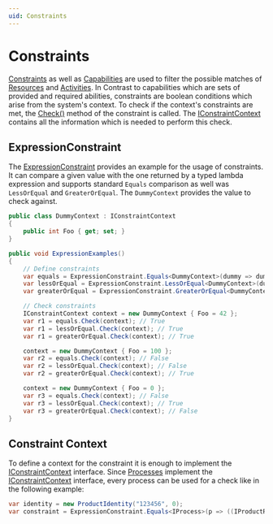 ```yaml
---
uid: Constraints
---
```

# Constraints

[Constraints](/src/Moryx.AbstractionLayer/Constraints/IConstraint.cs) as well as [Capabilities](/src/Moryx.AbstractionLayer/Capabilities/ICapabilities.cs) are used to filter the possible matches of [Resources](/src/Moryx.AbstractionLayer/Resources/IResource.cs) and [Activities](/src/Moryx.AbstractionLayer/Activities/IActivity.cs).
In Contrast to capabilities which are sets of provided and required abilities, constraints are boolean conditions which arise from the system's context.
To check if the context's constraints are met, the [Check()](/src/Moryx.AbstractionLayer/Constraints/IConstraint.cs) method of the constraint is called.
The [IConstraintContext](/src/Moryx.AbstractionLayer/Constraints/IConstraintContext.cs) contains all the information which is needed to perform this check.

## ExpressionConstraint

The [ExpressionConstraint](/src/Moryx.AbstractionLayer/Constraints/ExpressionConstraint.cs) provides an example for the usage of constraints.
It can compare a given value with the one returned by a typed lambda expression and supports standard `Equals` comparison as well was `LessOrEqual` and `GreaterOrEqual`.
The `DummyContext` provides the value to check against. 

````cs
public class DummyContext : IConstraintContext
{
    public int Foo { get; set; }
}

public void ExpressionExamples()
{
    // Define constraints
    var equals = ExpressionConstraint.Equals<DummyContext>(dummy => dummy.Foo, 42);
    var lessOrEqual = ExpressionConstraint.LessOrEqual<DummyContext>(dummy => dummy.Foo, 42);
    var greaterOrEqual = ExpressionConstraint.GreaterOrEqual<DummyContext>(dummy => dummy.Foo, 42);

    // Check constraints
    IConstraintContext context = new DummyContext { Foo = 42 };
    var r1 = equals.Check(context); // True
    var r1 = lessOrEqual.Check(context); // True
    var r1 = greaterOrEqual.Check(context); // True

    context = new DummyContext { Foo = 100 };
    var r2 = equals.Check(context); // False
    var r2 = lessOrEqual.Check(context); // False
    var r2 = greaterOrEqual.Check(context); // True

    context = new DummyContext { Foo = 0 };
    var r3 = equals.Check(context); // False
    var r3 = lessOrEqual.Check(context); // True
    var r3 = greaterOrEqual.Check(context); // False
}
````

## Constraint Context

To define a context for the constraint it is enough to implement the [IConstraintContext](/src/Moryx.AbstractionLayer/Constraints/IConstraintContext.cs) interface. 
Since [Processes](/src/Moryx.AbstractionLayer/Process//IProcess.cs) implement the [IConstraintContext](/src/Moryx.AbstractionLayer/Constraints/IConstraintContext.cs) interface, every process can be used for a check like in the following example:

```` cs
var identity = new ProductIdentity("123456", 0);
var constraint = ExpressionConstraint.Equals<IProcess>(p => ((IProductRecipe) p.Recipe).Product.Identity, identity);
````